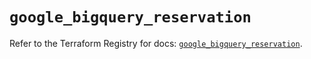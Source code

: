 # `google_bigquery_reservation`

Refer to the Terraform Registry for docs: [`google_bigquery_reservation`](https://registry.terraform.io/providers/hashicorp/google/6.16.0/docs/resources/bigquery_reservation).
